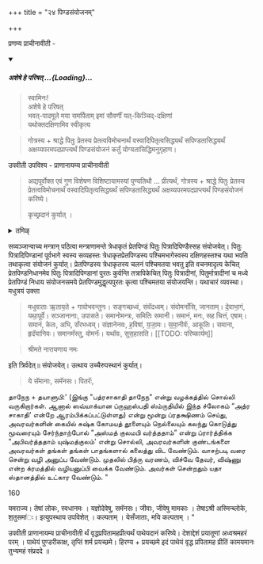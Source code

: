 +++
title = "२४ पिण्डसंयोजनम्"

+++

प्रणम्य प्राचीनावीती - 

<div class="js_include" includetitle="false" newlevelforh1="5" unfilled url="/vedAH_yajuH/taittirIyam/sUtram/ApastambaH/gRhyam/paddhatiH/shrIvaiShNavaH/mantrAdi/asheShe_pariShat_svIkRtya.md">
<details open><summary><h5>अशेषे हे परिषत् ...{Loading}...</h5></summary>

> स्वामिनः!  
अशेषे हे परिषत्  
भवत्-पादमूले मया समर्पिताम् इमां सौवर्णीं यत्-किञ्चिद्-दक्षिणां  
यथोक्तदक्षिणामिव स्वीकृत्य  

</details>
</div>  

 > गोत्रस्य + श्राद्धे पितुः प्रेतस्य प्रेतत्वविमोचनार्थं वस्वादिपितृत्वसिद्ध्यर्थं सपिण्डतासिद्ध्यर्थं अक्षय्यपरमपदप्राप्त्यर्थं पिण्डसंयोजनं कर्तुं योग्यतासिद्धिमनुगृहाण।

उपवीती उपविश्य - प्राणानायम्य प्राचीनावीती 

> अद्यपूर्वोक्त एवं गुण विशेषण विशिष्टायामस्यां पुण्यतिथौ ... प्रीत्यर्थं, गोत्रस्य + श्राद्धे पितुः प्रेतस्य प्रेतत्वविमोचनार्थं वस्वादिपितृत्वसिद्ध्यर्थं सपिण्डतासिद्ध्यर्थं अक्षय्यपरमपदप्राप्त्यर्थं पिण्डसंयोजनं करिष्ये। 
>
> कृच्छ्रदानं कुर्यात् ।

<details><summary>तमिऴ्</summary>

## 19 ப்ராம்மண விஸர்ஜநம்

ஒரு வரண ப்ராம்மணனை உபவீதம். முதலில் நிமித்த ப்ரதக்ஷிணம் செய்து, ஸாஷ்டாங்க ப்ரணாமங்களைச் செய்து, அவர் கையில் காய்ந்த கோமயத் தூளுடன் நெல்லையும் சேர்த்து, "அஸ்மத் குலமபி வர்த்ததாம்" என்பதாக அவர் கையில் கொடுக்க, அவரும் அதை வர்த்துலமான குண்டத்தில் சேர்த்து அபிவர்த்ததாம் யுஷ்மத்குலம் என்று சொல்லி கால்களாலேயே கலைத்து விட்டு தன்னுடைய ஸாமான்களுடன் புறப்பட வேண்டும். கர்த்தாவும் வாசற்படி வரை சென்று வழியனுப்பி வைக்க வேண்டும். 4

திரும்பி வந்து மற்ற மூவரையும் கனிஷ்ட பூர்வமாக கர்த்தா ப்ரதக்ஷிணங்கள் (மூன்று முறை) செய்ய வேண்டும். “அத்ரசாகாதி

</details>

सव्यञ्जान्वाच्य मन्त्रान् पठित्वा मन्त्राणामन्ते त्रेधाकृतं प्रेतपिण्डं पितुः पित्रादिपिण्डैस्सह संयोजयेत्। पितुः पित्रादिपिण्डानां पूर्वभागे स्वस्य सव्यहस्तः त्रेधाकृतप्रेतपिण्डस्य पश्चिमभागेस्वस्य दक्षिणहस्तश्च यथा भवति तथाकृत्वा संयोजनं कुर्यात्। प्रेतपिण्डस्य त्रेधाकृतस्य चलनं पश्चिमतया भवतु इति वचनमादृत्य केचित् प्रेतपिण्डनिधानमेव पितुः पित्रादिपिण्डानां पुरतः कुर्वन्ति तत्रापिकेचित् पितुः पित्रादीनां, पितुर्मात्रादीनां च मध्ये प्रेतपिण्डं निधाय संयोजनसमये प्रेतपिण्डमुद्धृत्यपुरतः कृत्वा पश्चिमतया संयोजयन्ति। यथाचारं व्यवस्था। मधुत्रयं उक्त्ता 

> मधुवाताः ऋ॒ताय॒ते + गावोभवन्तुनः। सङ्गच्छध्वं, संवॅदध्वम्। संवोमनाँसि, जानताम्। दे॒वाभा॒गं, यथा॒पूर्वे। सञ्जानानाः, उपासते। समानोमन्त्रः, समितिः समानी। समानं, मनः, सह चित्तं, एषाम्। समानं, केतः, अभि, सँरभध्वम्। संज्ञानेनवः, ह॒विषा॑, य॒जा॒मः। स॒मा॒नीवॅः, आकूतिः। समाना, हृदॅयानिवः। समानमॅस्तु, वोमनॅः। यथॉवः, सुस॒हासति। 
[[TODO: परिष्कार्यम्]]

> श्रीमते नारायणाय नमः 

इति त्रिर्वदेत्॥ संयोजयेत्। उत्थाय उच्चैरुपस्थानं कुर्यात्। 

> ये सॅमानाः, समॅनसः। पितरॅः,

தாநேந + தயாளுபி:' (இங்கு "பத்ரசாகாதி தாநேந" என்று வழக்கத்தில் சொல்லி வருகிறார்கள். ஆனால் ஸவ்யாக்யான ப்ருஹஸ்பதி ஸ்ம்ருதியில் இந்த ச்லோகம் “அத்ர சாகாதி' என்றே ஆரம்பிக்கப்பட்டுள்ளது) என்று மூன்று ப்ரதக்ஷிணம் செய்து, அவரவர்களின் கையில் சுஷ்க கோமயத் தூளையும் நெல்லையும் கலந்து கொடுத்து மூவரையும் சேர்ந்தாற்போல் "அஸ்மத் குலமபி வர்த்ததாம்” என்று ப்ரார்த்திக்க "அபிவர்த்ததாம் யுஷ்மத்குலம்' என்று சொல்லி, அவரவர்களின் குண்டங்களை அவரவர்கள் தங்கள் தங்கள் பாதங்களால் கலைத்து விட வேண்டும். வாசற்படி வரை சென்று வழி அனுப்ப வேண்டும். முதலில் பித்ரு வரணம், விச்வே தேவர், விஷ்ணு என்ற க்ரமத்தில் வழியனுப்பி வைக்க வேண்டும். அவர்கள் சென்றதும் யதா ஸ்தானத்தில் உட்கார வேண்டும். "


160



यमराज्य। तेषां लोकः, स्वधानमः । यज्ञोदेवेषु, समॅनसः। जीवाः, जीवेषु मामकाः । तेषाऽश्री अस्मिन्ब्लोके, श॒तुसमा॑ः। इत्युपस्थाय उपविशेत् । कल्पताम् । येसँजाताः, मयि कल्पताम् । "

उपवीती प्राणानायम्य प्राचीनावीती र्थं वृद्धप्रपितामहप्रीत्यर्थं पाथेयदानं करिष्ये। देशाद्देशं प्रयातूणां अध्वश्रमहरं परम् । पाथेयं पुण्डरीकाक्ष, तृप्तिं शर्म प्रयच्छमे। हिरण्य + प्रयच्छमे इदं पाथेयं वृद्ध प्रपितामह प्रीतिं कामयमानः तुभ्यमहं संप्रददे ॥

